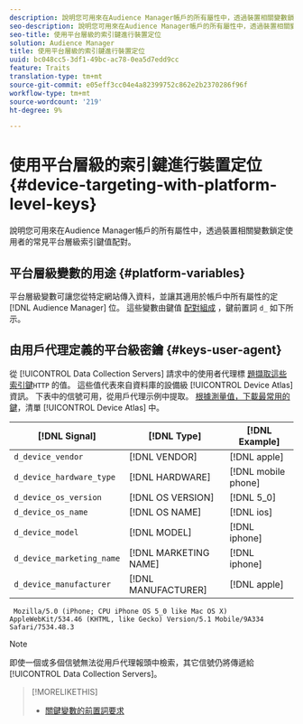 ```yaml
---
description: 說明您可用來在Audience Manager帳戶的所有屬性中，透過裝置相關變數鎖定使用者的常見平台層級索引鍵值配對。
seo-description: 說明您可用來在Audience Manager帳戶的所有屬性中，透過裝置相關變數鎖定使用者的常見平台層級索引鍵值配對。
seo-title: 使用平台層級的索引鍵進行裝置定位
solution: Audience Manager
title: 使用平台層級的索引鍵進行裝置定位
uuid: bc048cc5-3df1-49bc-ac78-0ea5d7edd9cc
feature: Traits
translation-type: tm+mt
source-git-commit: e05eff3cc04e4a82399752c862e2b2370286f96f
workflow-type: tm+mt
source-wordcount: '219'
ht-degree: 9%

---
```



# 使用平台層級的索引鍵進行裝置定位 {#device-targeting-with-platform-level-keys}

說明您可用來在Audience Manager帳戶的所有屬性中，透過裝置相關變數鎖定使用者的常見平台層級索引鍵值配對。

## 平台層級變數的用途 {#platform-variables}

<!-- c_tb_device_targeting.xml -->

平台層級變數可讓您從特定網站傳入資料，並讓其適用於帳戶中所有屬性的定 [!DNL Audience Manager] 位。 這些變數由鍵值 [配對組成](../../reference/key-value-pairs-explained.md) ，鍵前置詞 `d_` 如下所示。

## 由用戶代理定義的平台級密鑰 {#keys-user-agent}

從 [!UICONTROL Data Collection Servers] 請求中的使用者代理標 [題擷取這些索引鍵](https://www.w3.org/Protocols/rfc2616/rfc2616-sec14.html#sec14.43)`HTTP` 的值。 這些值代表來自資料庫的設備級 [!UICONTROL Device Atlas] 資訊。 下表中的信號可用，從用戶代理示例中提取。 [根據測量值，下載最常用的鍵](assets/device_keys.csv)，清單 [!UICONTROL Device Atlas] 中。

| [!DNL Signal] | [!DNL Type] | [!DNL Example] |
|---|---|---|
| `d_device_vendor` | [!DNL VENDOR] | [!DNL apple] |
| `d_device_hardware_type` | [!DNL HARDWARE] | [!DNL mobile phone] |
| `d_device_os_version` | [!DNL OS VERSION] | [!DNL 5_0] |
| `d_device_os_name` | [!DNL OS NAME] | [!DNL ios] |
| `d_device_model` | [!DNL MODEL] | [!DNL iphone] |
| `d_device_marketing_name` | [!DNL MARKETING NAME] | [!DNL iphone] |
| `d_device_manufacturer` | [!DNL MANUFACTURER] | [!DNL apple] |

```
 Mozilla/5.0 (iPhone; CPU iPhone OS 5_0 like Mac OS X) AppleWebKit/534.46 (KHTML, like Gecko) Version/5.1 Mobile/9A334 Safari/7534.48.3
```

>[!NOTE]
>
>即使一個或多個信號無法從用戶代理報頭中檢索，其它信號仍將傳遞給 [!UICONTROL Data Collection Servers]。

>[!MORELIKETHIS]
>
>* [關鍵變數的前置詞要求](../../features/traits/trait-variable-prefixes.md)

